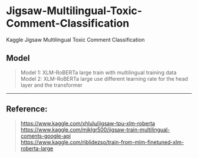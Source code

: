 # Jigsaw-Multilingual-Toxic-Comment-Classification
Kaggle Jigsaw Multilingual Toxic Comment Classification  

## Model
> Model 1: XLM-RoBERTa large train with multilingual training data  
> Model 2: XLM-RoBERTa large use different learning rate for the head layer and the transformer   

---------------------------------------------------------------------------------------------------------
## Reference:  
> https://www.kaggle.com/xhlulu/jigsaw-tpu-xlm-roberta  
> https://www.kaggle.com/miklgr500/jigsaw-train-multilingual-coments-google-api  
> https://www.kaggle.com/riblidezso/train-from-mlm-finetuned-xlm-roberta-large  
